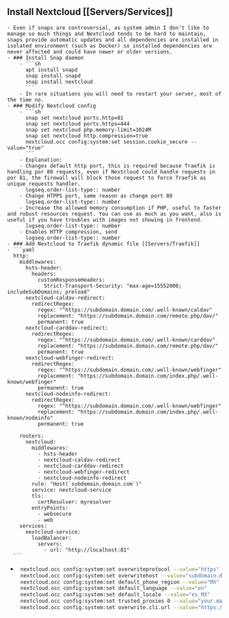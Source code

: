 ## Install Nextcloud [[Servers/Services]]
	- Even if snaps are controversial, as system admin I don't like to manage so much things and Nextcloud tends to be hard to maintain, snaps provide automatic updates and all dependencies are installed in isolated environment (such as Docker) so installed dependencies are never affected and could have newer or older versions.
	- ### Install Snap daemon
		- ```sh
		  apt install snapd
		  snap install snapd
		  snap install nextcloud
		  ```
		- In rare situations you will need to restart your server, most of the time no.
	- ### Modify Nextcloud config
		- ```sh
		  snap set nextcloud ports.http=81
		  snap set nextcloud ports.https=444
		  snap set nextcloud php.memory-limit=1024M
		  snap set nextcloud http.compression=true
		  nextcloud.occ config:system:set session.cookie_secure --value="true"
		  ```
		- Explanation:
		- Changes default http port, this is required because Traefik is handling por 80 requests, even if Nextcloud could handle requests in por 81, the firewall will block those request to force Traefik as unique requests handler.
		  logseq.order-list-type:: number
		- Change HTPPS port, same reason as change port 80
		  logseq.order-list-type:: number
		- Increase the allowed memory consumption if PHP, useful to faster and robust resources request. You can use as much as you want, also is useful if you have troubles with images not showing in frontend.
		  logseq.order-list-type:: number
		- Enables HTTP compression, send
		  logseq.order-list-type:: number
	- ### Add Nextcloud to Traefik dynamic file [[Servers/Traefik]]
	- ```yaml
	  http:
	    middlewares:
	      hsts-header:
	        headers:
	          customResponseHeaders:
	            Strict-Transport-Security: "max-age=15552000; includeSubDomains; preload"
	      nextcloud-caldav-redirect:
	        redirectRegex:
	          regex: "^https://subdomain.domain.com/.well-known/caldav"
	          replacement: "https://subdomain.domain.com/remote.php/dav/"
	          permanent: true
	      nextcloud-carddav-redirect:
	        redirectRegex:
	          regex: "^https://subdomain.domain.com/.well-known/carddav"
	          replacement: "https://subdomain.domain.com/remote.php/dav/"
	          permanent: true
	      nextcloud-webfinger-redirect:
	        redirectRegex:
	          regex: "^https://subdomain.domain.com/.well-known/webfinger"
	          replacement: "https://subdomain.domain.com/index.php/.well-known/webfinger"
	          permanent: true
	      nextcloud-nodeinfo-redirect:
	        redirectRegex:
	          regex: "^https://subdomain.domain.com/.well-known/webfinger"
	          replacement: "https://subdomain.domain.com/index.php/.well-known/nodeinfo"
	          permanent: true
	  
	    routers:
	      nextcloud:
	        middlewares:
	          - hsts-header
	          - nextcloud-caldav-redirect
	          - nextcloud-carddav-redirect
	          - nextcloud-webfinger-redirect
	          - nextcloud-nodeinfo-redirect
	        rule: "Host(`subdomain.domain.com`)"
	        service: nextcloud-service
	        tls:
	          certResolver: myresolver
	        entryPoints:
	          - websecure
	          - web
	    services:
	      nextcloud-service:
	        loadBalancer:
	          servers:
	            - url: "http://localhost:81"
	  ```
- ```sh
   nextcloud.occ config:system:set overwriteprotocol --value="https"
   nextcloud.occ config:system:set overwritehost --value="subdomain.domain.com"
   nextcloud.occ config:system:set default_phone_region --value="MX"
   nextcloud.occ config:system:set default_language --value="en"
   nextcloud.occ config:system:set default_locale --value="es_MX"
   nextcloud.occ config:system:set trusted_proxies 0 --value="your.machine.ip.value"
   nextcloud.occ config:system:set overwrite.cli.url --value="https://subdomain.domain.com"
  
  ```